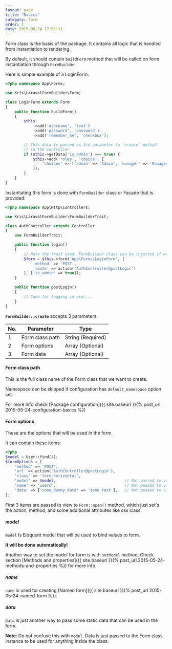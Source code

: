 ```yaml
---
layout: page
title: "Basics"
category: form
order: 1
date: 2015-05-24 17:53:11
---
```


Form class is the basis of the package. It contains all logic that is handled from instantiation to rendering.

By default, it should contain `buildForm` method that will be called on form instantiation through `FormBuilder`.

Here is simple example of a LoginForm:

```php
<?php namespace App\Forms;

use Kris\LaravelFormBuilder\Form;

class LoginForm extends Form
{
    public function buildForm()
    {
        $this
            ->add('username', 'text')
            ->add('password', 'password')
            ->add('remember_me', 'checkbox');

        // This data is passed as 3rd parameter to `create` method
        // in the controller
        if ($this->getData('is_admin') === true) {
            $this->add('roles', 'choice', [
                'choices' => ['admin' => 'Admin', 'manager' => 'Manager']
            ]);
        }
    }
}
```

Instantiating this form is done with `FormBuilder` class or Facade that is provided:

```php
<?php namespace App\Http\Controllers;

use Kris\LaravelFormBuilder\FormBuilderTrait;

class AuthController extends Controller
{
    use FormBuilderTrait;

    public function login()
    {
        // Note the trait used. FormBuilder class can be injected if wanted.
        $form = $this->form('App\Forms\LoginForm', [
            'method' => 'POST',
            'route' => action('AuthController@postLogin')
        ], ['is_admin' => true]);
    }

    public function postLogin()
    {
        // Code for logging in user...
    }
}
```

**`FormBuilder::create`** accepts 3 parameters:

|No.| Parameter       | Type              |
|---|-----------------|-------------------|
| 1 | Form class path | String (Required) |
| 2 | Form options    | Array  (Optional) |
| 3 | Form data       | Array  (Optional) |

#### Form class path
This is the full class name of the Form class that we want to create.

Namespace can be skipped if configuration has `default_namespace` option set.

For more info check [Package configuration]({{ site.baseurl }}{% post_url 2015-05-24-configuration-basics %})

#### Form options
These are the options that will be used in the form.

It can contain these items:

```php
<?php
$model = User::find(1);
$formOptions = [
    'method' => 'POST',
    'url' => action('AuthController@postLogin'),
    'class' => 'form-horizontal',
    'model' => $model,                              // Not passed to view, just used in form class
    'name' => 'users',                              // Not passed to view, just used in form class
    'data' => ['some_dummy_data' => 'some text'],   // Not passed to view, just used in form class
];
```

First 3 items are passed to view to `Form::open()` method, which just set's the action, method, and some additional attributes like css class.

##### model
`model` is Eloquent model that will be used to bind values to form.

**It will be done automatically!**

Another way to set the model for form is with `setModel` method.
Check section [Methods and properties]({{ site.baseurl }}{% post_url 2015-05-24-methods-and-properties %}) for more info.

##### name
`name` is used for creating [Named form]({{ site.baseurl }}{% post_url 2015-05-24-named-form %}).

##### data
`data` is just another way to pass some static data that can be used in the form.

**Note**: Do not confuse this with `model`. Data is just passed to the Form class instance to be used for anything inside the class.
